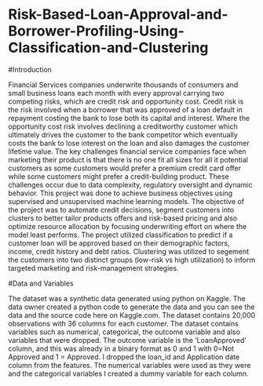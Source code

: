 # Risk-Based-Loan-Approval-and-Borrower-Profiling-Using-Classification-and-Clustering

#Introduction

Financial Services companies underwrite thousands of consumers and small business loans each month with every approval carrying two competing risks, which are credit risk and opportunity cost. Credit risk is the risk involved when a borrower that was approved of a loan default in repayment costing the bank to lose both its capital and interest. Where the opportunity cost risk involves declining a creditworthy customer which ultimately drives the customer to the bank competitor which eventually costs the bank to lose interest on the loan and also damages the customer lifetime value.
The key challenges financial service companies face when marketing their product is that there is no one fit all sizes for all it potential customers as some customers would prefer a premium credit card offer while some customers might prefer a credit-building product. These challenges occur due to data complexity, regulatory oversight and dynamic behavior.
This project was done to achieve business objectives using supervised and unsupervised machine learning models. The objective of the project was to automate credit decisions, segment customers into clusters to better tailor products offers and risk-based pricing and also optimize resource allocation by focusing underwriting effort on where the model least performs.
The project utilized classification to predict if a customer loan will be approved based on their demographic factors, income, credit history and debt ratios. Clustering was utilized to segement the customers into two distinct groups (low-risk vs high utilization) to inform targeted marketing and risk-management strategies.

#Data and Variables

The dataset was a synthetic data generated using python on Kaggle. The data owner created a python code to generate the data and you can see the data and the source code here on Kaggle.com. 
The dataset contains 20,000 observations with 36 columns for each customer. The dataset contains variables such as numerical, categorical, the outcome variable and also variables that were dropped.
The outcome variable is the ‘LoanApproved’ column, and this was already in a binary format as 0 and 1 with 0=Not Approved and 1 = Approved. I dropped the loan_id and Application date column from the features. The numerical variables were used as they were and the categorical variables I created a dummy variable for each column. 
